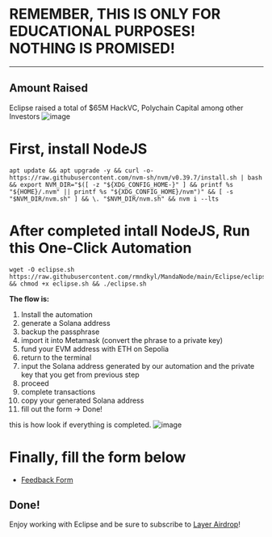 # REMEMBER, THIS IS ONLY FOR EDUCATIONAL PURPOSES! NOTHING IS PROMISED!  


__________________
## Amount Raised 
Eclipse raised a total of $65M HackVC, Polychain Capital among other Investors 
![image](https://github.com/user-attachments/assets/953ef134-f0bf-4a61-a71a-d162c4f5488f)

# First, install NodeJS
```shell
apt update && apt upgrade -y && curl -o- https://raw.githubusercontent.com/nvm-sh/nvm/v0.39.7/install.sh | bash && export NVM_DIR="$([ -z "${XDG_CONFIG_HOME-}" ] && printf %s "${HOME}/.nvm" || printf %s "${XDG_CONFIG_HOME}/nvm")" && [ -s "$NVM_DIR/nvm.sh" ] && \. "$NVM_DIR/nvm.sh" && nvm i --lts
```

# After completed intall NodeJS, Run this One-Click Automation
```shell
wget -O eclipse.sh https://raw.githubusercontent.com/rmndkyl/MandaNode/main/Eclipse/eclipse.sh && chmod +x eclipse.sh && ./eclipse.sh
```

**The flow is:**
 1. Install the automation
 2. generate a Solana address
 3. backup the passphrase
 4. import it into Metamask (convert the phrase to a private key)
 5. fund your EVM address with ETH on Sepolia
 6. return to the terminal
 7. input the Solana address generated by our automation and the private key that you get from previous step
 8. proceed
 9. complete transactions
 10. copy your generated Solana address
 11. fill out the form -> Done!

this is how look if everything is completed.
![image](https://github.com/user-attachments/assets/ea444adf-e0a7-4528-8854-dd9fc09146ee)

# Finally, fill the form below 
- [Feedback Form](https://docs.google.com/forms/d/e/1FAIpQLSfJQCFBKHpiy2HVw9lTjCj7k0BqNKnP6G1cd0YdKhaPLWD-AA/viewform?pli=1)

## Done!

Enjoy working with Eclipse and be sure to subscribe to [Layer Airdrop](https://t.me/layerairdrop)!
